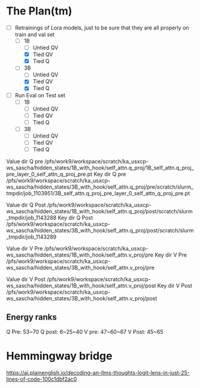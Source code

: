 # The Plan(tm)

- [ ] Retrainings of Lora models, just to be sure that they are all properly on train and val set
  - [ ] 1B
    - [ ] Untied QV
    - [x] Tied QV
    - [x] Tied Q
  - [ ] 3B
    - [ ] Untied QV
    - [x] Tied QV
    - [x] Tied Q
- [ ] Run Eval on Test set
  - [ ] 1B
    - [ ] Untied QV
    - [ ] Tied QV
    - [ ] Tied Q
  - [ ] 3B
    - [ ] Untied QV
    - [ ] Tied QV
    - [ ] Tied Q

Value dir Q pre
/pfs/work9/workspace/scratch/ka_usxcp-ws_sascha/hidden_states/1B_with_hook/self_attn.q_proj/1B_self_attn.q_proj_pre_layer_0_self_attn_q_proj_pre.pt
Key dir Q pre
/pfs/work9/workspace/scratch/ka_usxcp-ws_sascha/hidden_states/3B_with_hook/self_attn.q_proj/pre/scratch/slurm_tmpdir/job_1103951/3B_self_attn.q_proj_pre_layer_0_self_attn_q_proj_pre.pt

Value dir Q Post
/pfs/work9/workspace/scratch/ka_usxcp-ws_sascha/hidden_states/1B_with_hook/self_attn.q_proj/post/scratch/slurm_tmpdir/job_1143288
Key dir Q Post
/pfs/work9/workspace/scratch/ka_usxcp-ws_sascha/hidden_states/3B_with_hook/self_attn.q_proj/post/scratch/slurm_tmpdir/job_1143289

Value dir V Pre
/pfs/work9/workspace/scratch/ka_usxcp-ws_sascha/hidden_states/1B_with_hook/self_attn.v_proj/pre
Key dir V Pre
/pfs/work9/workspace/scratch/ka_usxcp-ws_sascha/hidden_states/3B_with_hook/self_attn.v_proj/pre

Value dir V Post
/pfs/work9/workspace/scratch/ka_usxcp-ws_sascha/hidden_states/1B_with_hook/self_attn.v_proj/post
Key dir V Post
/pfs/work9/workspace/scratch/ka_usxcp-ws_sascha/hidden_states/3B_with_hook/self_attn.v_proj/post

## Energy ranks
Q Pre: 53~70
Q post: 6~25~40
V pre: 47~60~67
V Post: 45~65

# Hemmingway bridge

https://ai.plainenglish.io/decoding-an-llms-thoughts-logit-lens-in-just-25-lines-of-code-100c1dbf2ac0